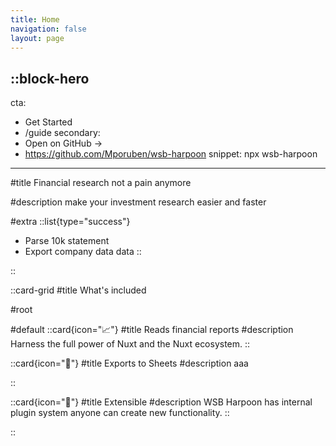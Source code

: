 ```yaml
---
title: Home
navigation: false
layout: page
---
```


::block-hero
---
cta:
  - Get Started
  - /guide
secondary:
  - Open on GitHub →
  - https://github.com/Mporuben/wsb-harpoon
snippet: npx wsb-harpoon
---

#title
Financial research not a pain anymore

#description
make your investment research easier and faster

#extra
::list{type="success"}
- Parse 10k statement
- Export company data data
::
 
::



::card-grid
#title
What's included

#root

#default
::card{icon="📈"}
#title
Reads financial reports
#description
Harness the full power of Nuxt and the Nuxt ecosystem.
::


::card{icon="📄"}
#title
Exports to Sheets
#description
aaa

::

::card{icon="🔌"}
#title
Extensible
#description
WSB Harpoon has internal plugin system anyone can create new functionality.
::

::
